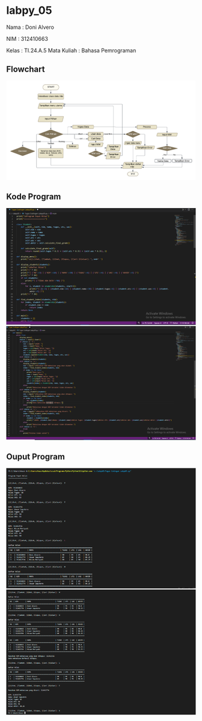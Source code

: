 # labpy_05
Nama : Doni Alvero <p>
NIM : 312410663 <p>
Kelas : TI.24.A.5
Mata Kuliah : Bahasa Pemrograman <p>
## Flowchart
![GAMBAR 5](flowchart.png)

## Kode Program 
![GAMBAR 3](gambar3.png)
![GAMBAR 4](gambar4.png)

## Ouput Program
![GAMBAR 1](gambar1.png)
![GAMBAR 2](gambar2.png)
